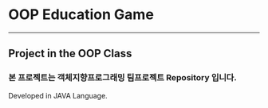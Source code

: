 # OOP Education Game
---
## Project in the OOP Class 
 
### 본 프로젝트는 객체지향프로그래밍 팀프로젝트 Repository 입니다. 

Developed in JAVA Language.
